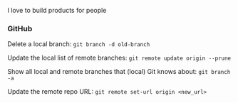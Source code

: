 I love to build products for people

### GitHub

Delete a local branch:
```git branch -d old-branch```

Update the local list of remote branches:
```git remote update origin --prune```

Show all local and remote branches that (local) Git knows about:
```git branch -a```

Update the remote repo URL:
```git remote set-url origin <new_url>```
